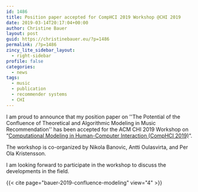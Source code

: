 ```yaml
---
id: 1486
title: Position paper accepted for CompHCI 2019 Workshop @CHI 2019
date: 2019-03-14T20:17:04+00:00
author: Christine Bauer
layout: post
guid: https://christinebauer.eu/?p=1486
permalink: /?p=1486
zincy_lite_sidebar_layout:
  - right-sidebar
profile: false
categories:
  - news
tags:
  - music
  - publication
  - recommender systems
  - CHI
---
```

I am proud to announce that my position paper on ''The Potential of the Confluence of Theoretical and Algorithmic Modeling in Music Recommendation'' has been accepted for the ACM CHI 2019 Workshop on &#8220;<a href="https://hcicompmodeling.wordpress.com" rel="noopener noreferrer" target="_blank">Computational Modeling in Human-Computer Interaction (CompHCI 2019)</a>&#8220;.

The workshop is co-organized by Nikola Banovic, Antti Oulasvirta, and Per Ola Kristensson.

I am looking forward to participate in the workshop to discuss the developments in the field.

{{< cite page="bauer-2019-confluence-modeling" view="4" >}}